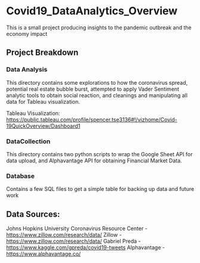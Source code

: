 # Covid19_DataAnalytics_Overview
This is a small project producing insights to the pandemic outbreak and the economy impact

## Project Breakdown

### Data Analysis
This directory contains some explorations to how the coronavirus spread, potential real estate bubble burst, attempted to apply Vader Sentiment analytic tools to obtain social reaction, and cleanings and manipulating all data for Tableau visualization.

Tableau Visualization:
https://public.tableau.com/profile/spencer.tse3136#!/vizhome/Covid-19QuickOverview/Dashboard1

### DataCollection
This directory contains two python scripts to wrap the Google Sheet API for data upload, and Alphavantage API for obtaining Financial Market Data. 

### Database
Contains a few SQL files to get a simple table for backing up data and future work





## Data Sources:
Johns Hopkins University Coronavirus Resource Center - https://www.zillow.com/research/data/
Zillow - https://www.zillow.com/research/data/
Gabriel Preda - https://www.kaggle.com/gpreda/covid19-tweets
Alphavantage - https://www.alphavantage.co/
